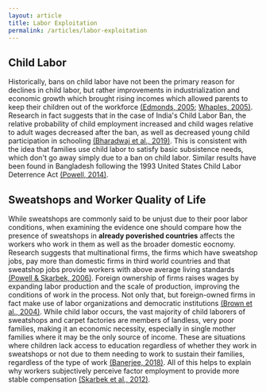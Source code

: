 ```yaml
---
layout: article
title: Labor Exploitation
permalink: /articles/labor-exploitation
---
```


<div markdown="1">

## Child Labor

Historically, bans on child labor have not been the primary reason for declines in child labor, but rather improvements in industrialization and economic growth which brought rising incomes which allowed parents to keep their children out of the workforce [(Edmonds, 2005;](https://sci-hub.st/10.3368/jhr.XL.1.77)  [Whaples, 2005)](https://eh.net/encyclopedia/child-labor-in-the-united-states/). Research in fact suggests that in the case of India's Child Labor Ban, the relative probability of child employment increased and child wages relative to adult wages decreased after the ban, as well as decreased young child participation in schooling [(Bharadwaj et al., 2019)](https://sci-hub.se/10.1093/jeea/jvz059). This is consistent with the idea that families use child labor to satisfy basic subsistence needs, which don't go away simply due to a ban on child labor. Similar results have been found in Bangladesh following the 1993 United States Child Labor Deterrence Act [(Powell, 2014)](https://www.cato.org/economic-development-bulletin/case-against-child-labor-prohibitions).

## Sweatshops and Worker Quality of Life

While sweatshops are commonly said to be unjust due to their poor labor conditions, when examining the evidence one should compare how the presence of sweatshops in **already poverished countries** affects the workers who work in them as well as the broader domestic eocnomy. Research suggests that multinational firms, the firms which have sweatshop jobs, pay more than domestic firms in third world countries and that sweatshop jobs provide workers with above average living standards [(Powell & Skarbek, 2006)](http://hseuenglish102.pbworks.com/f/JobsworththeSweat.pdf). Foreign ownership of firms raises wages by expanding labor production and the scale of production, improving the conditions of work in the process. Not only that, but foreign-owned firms in fact make use of labor organizations and democratic institutions [(Brown et al., 2004)](https://www.nber.org/system/files/chapters/c9541/c9541.pdf#page=45). While child labor occurs, the vast majority of child laborers of sweatshops and carpet factories are members of landless, very poor families, making it an economic necessity, especially in single mother families where it may be the only source of income. These are situations where children lack access to education regardless of whether they work in sweatshops or not due to them needing to work to sustain their families, regardless of the type of work [(Banerjee, 2018)](https://www.cips-cepi.ca/2018/02/26/the-ethics-of-buying-clothes-produced-in-sweatshops/). All of this helps to explain why workers subjectively perceive factor employment to provide more stable compensation [(Skarbek et al., 2012)](https://0x0.la/u/F6CEuq4.pdf).

</div>
